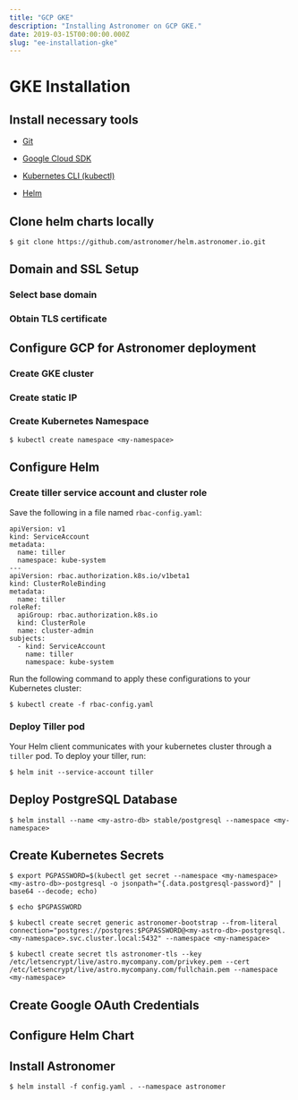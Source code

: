 ```yaml
---
title: "GCP GKE"
description: "Installing Astronomer on GCP GKE."
date: 2019-03-15T00:00:00.000Z
slug: "ee-installation-gke"
---
```


# GKE Installation
## Install necessary tools
* [Git](https://git-scm.com/book/en/v2/Getting-Started-Installing-Git)
* [Google Cloud SDK](https://cloud.google.com/sdk/install)

* [Kubernetes CLI (kubectl)](https://kubernetes.io/docs/tasks/tools/install-kubectl/)
* [Helm](https://docs.helm.sh/using_helm/#installing-helm)
## Clone helm charts locally
    $ git clone https://github.com/astronomer/helm.astronomer.io.git
## Domain and SSL Setup
### Select base domain
### Obtain TLS certificate
## Configure GCP for Astronomer deployment
### Create GKE cluster
### Create static IP
### Create Kubernetes Namespace
`$ kubectl create namespace <my-namespace>`
## Configure Helm
### Create tiller service account and cluster role
Save the following in a file named `rbac-config.yaml`:
```
apiVersion: v1
kind: ServiceAccount
metadata:
  name: tiller
  namespace: kube-system
---
apiVersion: rbac.authorization.k8s.io/v1beta1
kind: ClusterRoleBinding
metadata:
  name: tiller
roleRef:
  apiGroup: rbac.authorization.k8s.io
  kind: ClusterRole
  name: cluster-admin
subjects:
  - kind: ServiceAccount
    name: tiller
    namespace: kube-system
```
Run the following command to apply these configurations to your Kubernetes cluster:

`$ kubectl create -f rbac-config.yaml`
### Deploy Tiller pod
Your Helm client communicates with your kubernetes cluster through a `tiller` pod.  To deploy your tiller, run:

`$ helm init --service-account tiller`
## Deploy PostgreSQL Database
`$ helm install --name <my-astro-db> stable/postgresql --namespace <my-namespace>`
## Create Kubernetes Secrets
`$ export PGPASSWORD=$(kubectl get secret --namespace <my-namespace> <my-astro-db>-postgresql -o jsonpath="{.data.postgresql-password}" | base64 --decode; echo)`

`$ echo $PGPASSWORD`

`$ kubectl create secret generic astronomer-bootstrap --from-literal connection="postgres://postgres:$PGPASSWORD@<my-astro-db>-postgresql.<my-namespace>.svc.cluster.local:5432" --namespace <my-namespace>`

`$ kubectl create secret tls astronomer-tls --key /etc/letsencrypt/live/astro.mycompany.com/privkey.pem --cert /etc/letsencrypt/live/astro.mycompany.com/fullchain.pem --namespace <my-namespace>`
## Create Google OAuth Credentials
## Configure Helm Chart
## Install Astronomer
    $ helm install -f config.yaml . --namespace astronomer

<!-- This guide describes the process to install Astronomer on Google Cloud Platform (GCP).

## Are you admin-y enough to do this alone?

You will need to be able to:

* Obtain a wildcard SSL certificate
* Edit your DNS records
* Create resources on Google Cloud Platform
  (GKE admin permission)
* Install/run Kubernetes command line tools to your machine

## Pre-requisites

Before running the Astronomer install command you must:

1. [Select a base domain](https://astronomer.io/docs/ee-installation-base-domain)
2. [Get your machine setup with needed dev tools](https://astronomer.io/docs/ee-installation-dev-env)
3. [Setup GCP](https://astronomer.io/docs/ee-installation-gcp-setup)
4. [Get a Postgres server running](https://astronomer.io/docs/ee-installation-postgres)
5. [Obtain SSL](https://astronomer.io/docs/ee-installation-ssl)
6. [Setup DNS](https://astronomer.io/docs/ee-installation-dns)
7. [Install Helm and Tiller](https://astronomer.io/docs/ee-installation-helm)
8. [Set a few Kubernetes secrets](https://astronomer.io/docs/ee-installation-k8s-secrets)
9. [Create Google OAuth Creds ](https://astronomer.io/docs/ee-installation-google-oauth)
10. [Build your config.yaml](https://preview.astronomer.io/docs/ee-configyaml/)

## Install Astronomer

You're ready to go!

```shell
$ helm install -f config.yaml . --namespace astronomer
```

Click the link in the output notes to log in to the Astronomer app.

Feel free to check out our video walkthrough of the Install below:

<iframe width="560" height="315" src="https://www.youtube.com/embed/IoeesuFNG9Q" frameborder="0" allow="accelerometer; autoplay; encrypted-media; gyroscope; picture-in-picture" allowfullscreen></iframe> -->
